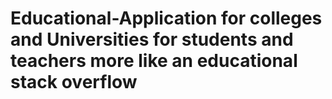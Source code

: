 # Educational-Application for colleges and Universities for students and teachers more like an educational stack overflow
